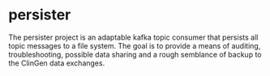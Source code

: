 # persister
The persister project is an adaptable kafka topic consumer that persists all topic messages to a file system. The goal is to provide a means of auditing, troubleshooting, possible data sharing and a rough semblance of backup to the ClinGen data exchanges.
